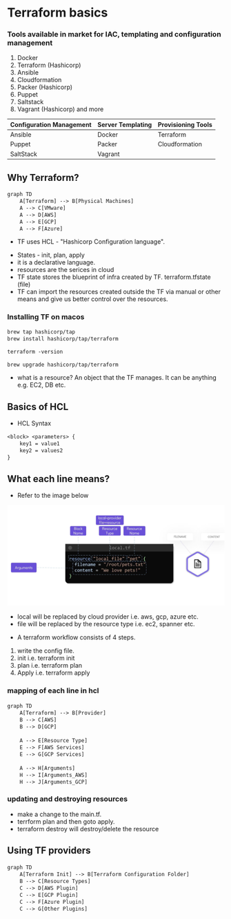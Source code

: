 # Terraform basics

### Tools available in market for IAC, templating and configuration management

1. Docker
2. Terraform (Hashicorp)
3. Ansible
4. Cloudformation
5. Packer (Hashicorp)
6. Puppet
7. Saltstack
8. Vagrant (Hashicorp) and more

| Configuration Management | Server Templating | Provisioning Tools |
| ------------------------ | ----------------- | ------------------ |
| Ansible                  | Docker            | Terraform          |
| Puppet                   | Packer            | Cloudformation     |
| SaltStack                | Vagrant           |                    |

## Why Terraform?

```mermaid
graph TD
    A[Terraform] --> B[Physical Machines]
    A --> C[VMware]
    A --> D[AWS]
    A --> E[GCP]
    A --> F[Azure]
```

- TF uses HCL - "Hashicorp Configuration language".

* States - init, plan, apply
* it is a declarative language.
* resources are the serices in cloud
* TF state stores the blueprint of infra created by TF. terraform.tfstate (file)
* TF can import the resources created outside the TF via manual or other means and give us better control over the resources.

### Installing TF on macos

```
brew tap hashicorp/tap
brew install hashicorp/tap/terraform
```

```
terraform -version
```

```
brew upgrade hashicorp/tap/terraform
```

- what is a resource?
  An object that the TF manages. It can be anything e.g. EC2, DB etc.

## Basics of HCL

- HCL Syntax

```
<block> <parameters> {
    key1 = value1
    key2 = values2
}
```

## What each line means?

- Refer to the image below

![Alt text](/terraform/images/hcl_syntax.png)

- local will be replaced by cloud provider i.e. aws, gcp, azure etc.
- file will be replaced by the resource type i.e. ec2, spanner etc.

* A terraform workflow consists of 4 steps.

1. write the config file.
2. init i.e. terraform init
3. plan i.e. terraform plan
4. Apply i.e. terraform apply

### mapping of each line in hcl

```mermaid
graph TD
    A[Terraform] --> B[Provider]
    B --> C[AWS]
    B --> D[GCP]

    A --> E[Resource Type]
    E --> F[AWS Services]
    E --> G[GCP Services]

    A --> H[Arguments]
    H --> I[Arguments_AWS]
    H --> J[Arguments_GCP]
```

### updating and destroying resources

- make a change to the main.tf.
- terrform plan and then goto apply.
- terraform destroy will destroy/delete the resource

## Using TF providers

```mermaid
graph TD
    A[Terraform Init] --> B[Terraform Configuration Folder]
    B --> C[Resource Types]
    C --> D[AWS Plugin]
    C --> E[GCP Plugin]
    C --> F[Azure Plugin]
    C --> G[Other Plugins]
```
